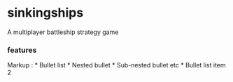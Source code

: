 # sinkingships
A multiplayer battleship strategy game

### features

 Markup : * Bullet list
          * Nested bullet
          * Sub-nested bullet etc
          * Bullet list item 2

